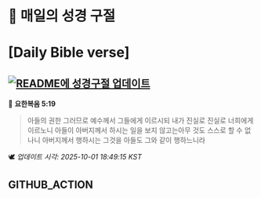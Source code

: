# 🙏 매일의 성경 구절
# [Daily Bible verse]
## [![README에 성경구절 업데이트](https://github.com/DONGSUKA/first_test/actions/workflows/update-readme-bible.yml/badge.svg)](https://github.com/DONGSUKA/first_test/actions/workflows/update-readme-bible.yml)
<!-- START_BIBLE_VERSE -->
📖 **요한복음 5:19**
> 아들의 권한 그러므로 예수께서 그들에게 이르시되 내가 진실로 진실로 너희에게 이르노니 아들이 아버지께서 하시는 일을 보지 않고는아무 것도 스스로 할 수 없나니 아버지께서 행하시는 그것을 아들도 그와 같이 행하느니라

🕊️ _업데이트 시각: 2025-10-01 18:49:15 KST_
  <!-- END_BIBLE_VERSE -->
## GITHUB_ACTION
